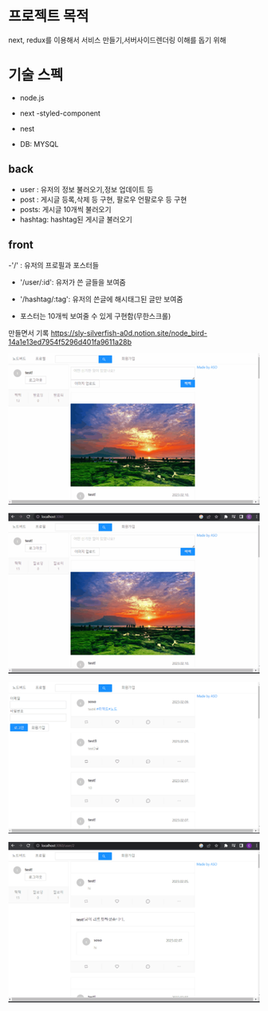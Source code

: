 # 프로젝트 목적

next, redux를 이용해서 서비스 만들기,서버사이드렌더링 이해를 돕기 위해

# 기술 스펙

- node.js
- next
  -styled-component

- nest
- DB: MYSQL

## back

- user : 유저의 정보 불러오기,정보 업데이트 등
- post : 게시글 등록,삭제 등 구현, 팔로우 언팔로우 등 구현
- posts: 게시글 10개씩 불러오기
- hashtag: hashtag된 게시글 불러오기

## front

-'/' : 유저의 프로필과 포스터들

- '/user/:id': 유저가 쓴 글들을 보여줌
- '/hashtag/:tag': 유저의 쓴글에 해시태그된 글만 보여줌

- 포스터는 10개씩 보여줄 수 있게 구현함(무한스크롤)

만들면서 기록
https://sly-silverfish-a0d.notion.site/node_bird-14a1e13ed7954f5296d401fa9611a28b

![](nodebirdfollow.gif)

![](nodebirdhash.gif)

![](nodebirdmain.gif)

![](nodebirdprofile.gif)
